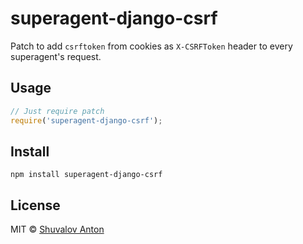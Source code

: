 # superagent-django-csrf

Patch to add `csrftoken` from cookies as `X-CSRFToken` header to every superagent's request.

## Usage

```js
// Just require patch
require('superagent-django-csrf');
```

## Install

```shell
npm install superagent-django-csrf
```

## License

MIT © [Shuvalov Anton](http://shuvalov.info)

